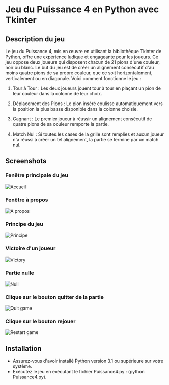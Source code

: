 # Jeu du Puissance 4 en Python avec Tkinter

## Description du jeu

Le jeu du Puissance 4, mis en œuvre en utilisant la bibliothèque Tkinter de Python, offre une expérience ludique et engageante pour les joueurs. Ce jeu oppose deux joueurs qui disposent chacun de 21 pions d'une couleur, noir ou blanc. Le but du jeu est de créer un alignement consécutif d'au moins quatre pions de sa propre couleur, que ce soit horizontalement, verticalement ou en diagonale. Voici comment fonctionne le jeu :

1. Tour à Tour : Les deux joueurs jouent tour à tour en plaçant un pion de leur couleur dans la colonne de leur choix.

2. Déplacement des Pions : Le pion inséré coulisse automatiquement vers la position la plus basse disponible dans la colonne choisie.

3. Gagnant : Le premier joueur à réussir un alignement consécutif de quatre pions de sa couleur remporte la partie.

4. Match Nul : Si toutes les cases de la grille sont remplies et aucun joueur n'a réussi à créer un tel alignement, la partie se termine par un match nul.
## Screenshots
### Fenêtre principale du jeu
![Accueil](https://github.com/manarhedhli/JeuPuissance4/blob/master/screenshots/1.home.png)


### Fenêtre à propos
![A propos](https://github.com/manarhedhli/JeuPuissance4/blob/master/screenshots/2.about.png)

### Principe du jeu
![Principe](https://github.com/manarhedhli/JeuPuissance4/blob/master/screenshots/3.principle.png)

### Victoire d'un joueur
![Victory](https://github.com/manarhedhli/JeuPuissance4/blob/master/screenshots/4.victory.png)

### Partie nulle
![Null](https://github.com/manarhedhli/JeuPuissance4/blob/master/screenshots/5.null.png)

### Clique sur le bouton quitter de la partie
![Quit game](https://github.com/manarhedhli/JeuPuissance4/blob/master/screenshots/6.quit_game.png)

### Clique sur le bouton rejouer
![Restart game](https://github.com/manarhedhli/JeuPuissance4/blob/master/screenshots/7.restart_game.png)
## Installation

- Assurez-vous d'avoir installé Python version 3.1 ou supérieure sur votre système.
- Exécutez le jeu en exécutant le fichier Puissance4.py : (python Puissance4.py).

